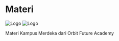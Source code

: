 # Materi
![Logo](https://www.its.ac.id/wp-content/uploads/2021/10/kampus-merdeka.png)
![Logo](https://orbitfutureacademy.id/wp-content/uploads/2020/02/logo.png)



Materi Kampus Merdeka dari Orbit Future Academy
